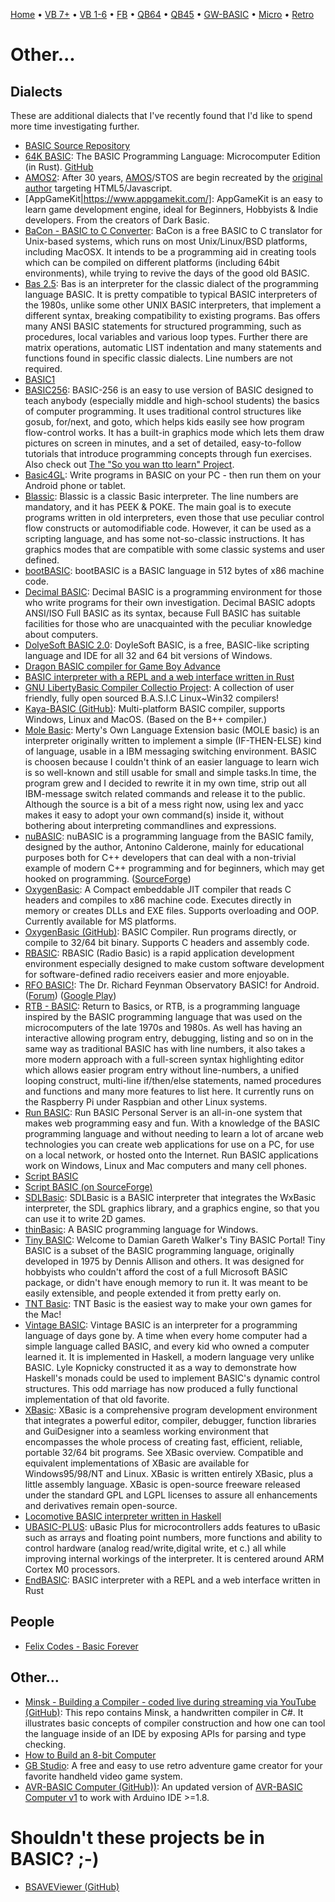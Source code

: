 [Home](https://gotbasic.com) • [VB 7+](vb.md) • [VB 1-6](vb6.md) • [FB](freebasic.md) • [QB64](qb64.md) • [QB45](qb.md) • [GW-BASIC](gw-basic.md) • [Micro](micro.md) • [Retro](retro.md)

# Other...

## Dialects

These are additional dialects that I've recently found that I'd like to spend more time investigating further.

- [BASIC Source Repository](http://www.qbasicnews.com/abc/index.php)
- [64K BASIC](http://www.basic-lang.org/): The BASIC Programming Language: Microcomputer Edition (in Rust). [GitHub](https://github.com/AE9RB/basic-lang)
- [AMOS2](http://amos2.tech/en-us/): After 30 years, [AMOS](https://en.wikipedia.org/wiki/AMOS_%28programming_language%29)/STOS are begin recreated by the [original author](http://storyofamos.blogspot.com/) targeting HTML5/Javascript.
- [AppGameKit|https://www.appgamekit.com/]: AppGameKit is an easy to learn game development engine, ideal for Beginners, Hobbyists & Indie developers.  From the creators of Dark Basic.
- [BaCon - BASIC to C Converter](http://www.basic-converter.org/): BaCon is a free BASIC to C translator for Unix-based systems, which runs on most Unix/Linux/BSD platforms, including MacOSX. It intends to be a programming aid in creating tools which can be compiled on different platforms (including 64bit environments), while trying to revive the days of the good old BASIC.  
- [Bas 2.5](http://www.moria.de/~michael/bas/): Bas is an interpreter for the classic dialect of the programming language BASIC. It is pretty compatible to typical BASIC interpreters of the 1980s, unlike some other UNIX BASIC interpreters, that implement a different syntax, breaking compatibility to existing programs. Bas offers many ANSI BASIC statements for structured programming, such as procedures, local variables and various loop types. Further there are matrix operations, automatic LIST indentation and many statements and functions found in specific classic dialects. Line numbers are not required. 
- [BASIC1](http://www.sydneysmith.com/wordpress/basic1/?fbclid=IwAR3ZQ-9yryCDGDKrC4pQWdZBB8oNKw-DN6U6xB9zMXgKFk8V6_s7sb2mPcU)
- [BASIC256](http://basic256.org/): BASIC-256 is an easy to use version of BASIC designed to teach anybody (especially middle and high-school students) the basics of computer programming. It uses traditional control structures like gosub, for/next, and goto, which helps kids easily see how program flow-control works. It has a built-in graphics mode which lets them draw pictures on screen in minutes, and a set of detailed, easy-to-follow tutorials that introduce programming concepts through fun exercises. Also check out [The "So you wan tto learn" Project](http://www.basicbook.org/).
- [Basic4GL](https://www.basic4gl.net/): Write programs in BASIC on your PC - then run them on your Android phone or tablet.
- [Blassic](http://blassic.net/): Blassic is a classic Basic interpreter. The line numbers are mandatory, and it has PEEK & POKE. The main goal is to execute programs written in old interpreters, even those that use peculiar control flow constructs or automodifiable code. However, it can be used as a scripting language, and has some not-so-classic instructions. It has graphics modes that are compatible with some classic systems and user defined. 
- [bootBASIC](https://github.com/nanochess/bootBASIC): bootBASIC is a BASIC language in 512 bytes of x86 machine code.
- [Decimal BASIC](http://hp.vector.co.jp/authors/VA008683/english/): Decimal BASIC is a programming environment for those who write programs for their own investigation. Decimal BASIC adopts ANSI/ISO Full BASIC as its syntax, because Full BASIC has suitable facilities for those who are unacquainted with the peculiar knowledge about computers.
- [DolyeSoft BASIC 2.0](http://doylesoft.com/BASIC/?i=1): DoyleSoft BASIC, is a free, BASIC-like scripting language and IDE for all 32 and 64 bit versions of Windows.
- [Dragon BASIC compiler for Game Boy Advance](https://github.com/uli/dragonbasic)
- [BASIC interpreter with a REPL and a web interface written in Rust](https://github.com/jmmv/endbasic)
- [GNU LibertyBasic Compiler Collectio Project](http://lbpp.sourceforge.net/): A collection of user friendly, fully open sourced B.A.S.I.C Linux~Win32 compilers!
- [Kaya-BASIC (GitHub)](https://github.com/kankouhin/Kaya-BASIC): Multi-platform BASIC compiler, supports Windows, Linux and MacOS.  (Based on the B++ compiler.)
- [Mole Basic](https://merty.home.xs4all.nl/mole/): Merty's Own Language Extension basic (MOLE basic) is an interpreter originally written to implement a simple (IF-THEN-ELSE) kind of language, usable in a IBM messaging switching environment. BASIC is choosen because I couldn't think of an easier language to learn wich is so well-known and still usable for small and simple tasks.In time, the program grew and I decided to rewrite it in my own time, strip out all IBM-message switch related commands and release it to the public. Although the source is a bit of a mess right now, using lex and yacc makes it easy to adopt your own command(s) inside it, without bothering about interpreting commandlines and expressions. 
- [nuBASIC](https://www.nubasic.eu): nuBASIC is a programming language from the BASIC family, designed by the author, Antonino Calderone, mainly for educational purposes both for C++ developers that can deal with a non-trivial example of modern C++ programming and for beginners, which may get hooked on programming. ([SourceForge](https://sourceforge.net/projects/nubasic/))
- [OxygenBasic](https://www.oxygenbasic.org/): A Compact embeddable JIT compiler that reads C headers and compiles to x86 machine code. Executes directly in memory or creates DLLs and EXE files. Supports overloading and OOP. Currently available for MS platforms. 
- [OxygenBasic (GitHub)](https://github.com/Charles-Pegge/OxygenBasic): BASIC Compiler. Run programs directly, or compile to 32/64 bit binary.  Supports C headers and assembly code.
- [RBASIC](http://www.rbasic.com/): RBASIC (Radio Basic) is a rapid application development environment especially designed to make custom software development for software-defined radio receivers easier and more enjoyable. 
- [RFO BASIC!](http://rfo-basic.com): The Dr. Richard Feynman Observatory BASIC! for Android.  ([Forum](https://www.tapatalk.com/groups/rfobasic/)) ([Google Play](https://play.google.com/store/apps/details?id=com.rfo.compiler))
- [RTB - BASIC](https://projects.drogon.net/rtb): Return to Basics, or RTB, is a programming language inspired by the BASIC programming language that was used on the microcomputers of the late 1970s and 1980s.  As well has having an interactive allowing program entry, debugging, listing and so on in the same way as traditional BASIC has with line numbers, it also takes a more modern approach with a full-screen syntax highlighting editor which allows easier program entry without line-numbers, a unified looping construct, multi-line if/then/else statements, named procedures and functions and many more features to list here.  It currently runs on the Raspberry Pi under Raspbian and other Linux systems.
- [Run BASIC](http://www.runbasic.com/): Run BASIC Personal Server is an all-in-one system that makes web programming easy and fun. With a knowledge of the BASIC programming language and without needing to learn a lot of arcane web technologies you can create web applications for use on a PC, for use on a local network, or hosted onto the Internet. Run BASIC applications work on Windows, Linux and Mac computers and many cell phones. 
- [Script BASIC](https://www.scriptbasic.org/)
- [Script BASIC (on SourceForge)](https://sourceforge.net/projects/scriptbasic/)
- [SDLBasic](https://www.sdlbasic.altervista.org/main/index.html): SDLBasic is a BASIC interpreter that integrates the WxBasic interpreter, the SDL graphics library, and a graphics engine, so that you can use it to write 2D games.
- [thinBasic](http://www.thinbasic.com/): A BASIC programming language for Windows.
- [Tiny BASIC](http://tinybasic.cyningstan.org.uk/): Welcome to Damian Gareth Walker's Tiny BASIC Portal! Tiny BASIC is a subset of the BASIC programming language, originally developed in 1975 by Dennis Allison and others. It was designed for hobbyists who couldn't afford the cost of a full Microsoft BASIC package, or didn't have enough memory to run it. It was meant to be easily extensible, and people extended it from pretty early on.
- [TNT Basic](http://tntbasic.com/): TNT Basic is the easiest way to make your own games for the Mac!
- [Vintage BASIC](http://www.vintage-basic.net/): Vintage BASIC is an interpreter for a programming language of days gone by. A time when every home computer had a simple language called BASIC, and every kid who owned a computer learned it. It is implemented in Haskell, a modern language very unlike BASIC. Lyle Kopnicky constructed it as a way to demonstrate how Haskell's monads could be used to implement BASIC's dynamic control structures. This odd marriage has now produced a fully functional implementation of that old favorite.
- [XBasic](http://www.maxreason.com/software/xbasic/share.html): XBasic is a comprehensive program development environment that integrates a powerful editor, compiler, debugger, function libraries and GuiDesigner into a seamless working environment that encompasses the whole process of creating fast, efficient, reliable, portable 32/64 bit programs.  See XBasic overview. Compatible and equivalent implementations of XBasic are available for Windows95/98/NT and Linux.  XBasic is written entirely XBasic, plus a little assembly language.  XBasic is open-source freeware released under the standard GPL and LGPL licenses to assure all enhancements and derivatives remain open-source.
- [Locomotive BASIC interpreter written in Haskell](https://github.com/jarmond/locomotive-haskell)
- [UBASIC-PLUS](https://github.com/mkostrun/UBASIC-PLUS): uBasic Plus for microcontrollers adds features to uBasic such as arrays and floating point numbers, more functions and ability to control hardware (analog read/write,digital write, et c.) all while improving internal workings of the interpreter. It is centered around ARM Cortex M0 processors.
- [EndBASIC](https://github.com/jmmv/endbasic): BASIC interpreter with a REPL and a web interface written in Rust

## People

- [Felix Codes - Basic Forever](https://felix.plesoianu.ro/languages/basic/index.html)

## Other...

- [Minsk - Building a Compiler - coded live during streaming via YouTube (GitHub)](https://github.com/terrajobst/minsk): This repo contains Minsk, a handwritten compiler in C#. It illustrates basic concepts of compiler construction and how one can tool the language inside of an IDE by exposing APIs for parsing and type checking. 
- [How to Build an 8-bit Computer](https://www.instructables.com/id/How-to-Build-an-8-Bit-Computer/)
- [GB Studio](https://www.gbstudio.dev/): A free and easy to use retro adventure game creator for your favorite handheld video game system.
- [AVR-BASIC Computer (GitHub))](https://github.com/fuzzymannerz/AVR-BASIC-Computer): An updated version of [AVR-BASIC Computer v1](https://hackaday.io/project/3537-avr-basic-computer-v01) to work with Arduino IDE >=1.8.

# Shouldn't these projects be in BASIC? ;-)

- [BSAVEViewer (GitHub)](https://github.com/ChainedLupine/BSAVEViewer)
